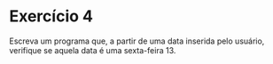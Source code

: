 # Exercício 4

Escreva um programa que, a partir de uma data inserida pelo usuário, verifique se aquela data é uma sexta-feira 13.